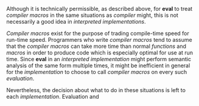 
 



Although it is technically permissible, as described above, for **eval** to treat *compiler macros* in the same situations as *compiler* might, this is not necessarily a good idea in *interpreted implementations*. 



*Compiler macros* exist for the purpose of trading compile-time speed for run-time speed. Programmers who write *compiler macros* tend to assume that the *compiler macros* can take more time than normal *functions* and *macros* in order to produce code which is especially optimal for use at run time. Since **eval** in an *interpreted implementation* might perform semantic analysis of the same form multiple times, it might be inefficient in general for the *implementation* to choose to call *compiler macros* on every such *evaluation*. 



Nevertheless, the decision about what to do in these situations is left to each *implementation*. Evaluation and 











